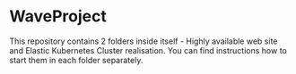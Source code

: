 # WaveProject
This repository contains 2 folders inside itself - Highly available web site and Elastic Kubernetes Cluster realisation. You can find instructions how to start them in each folder separately. 
